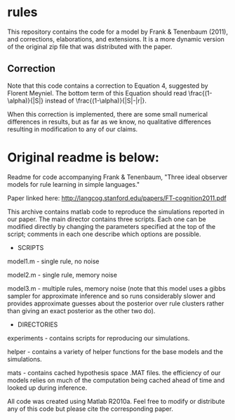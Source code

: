 rules
=====

This repository contains the code for a model by Frank & Tenenbaum (2011), and corrections, elaborations, and extensions. It is a more dynamic version of the original zip file that was distributed with the paper. 

Correction
----------

Note that this code contains a correction to Equation 4, suggested by Florent Meyniel. The bottom term of this Equation should read \frac{(1-\alpha)}{|S|} instead of \frac{(1-\alpha)}{|S|-|r|}.

When this correction is implemented, there are some small numerical differences in results, but as far as we know, no qualitative differences resulting in modification to any of our claims. 

Original readme is below:
=====
Readme for code accompanying Frank & Tenenbaum, "Three ideal observer models for rule learning in simple languages."

Paper linked here: http://langcog.stanford.edu/papers/FT-cognition2011.pdf

This archive contains matlab code to reproduce the simulations reported in our paper. The main director contains three scripts. Each one can be modified directly by changing the parameters specified at the top of the script; comments in each one describe which options are possible. 

* SCRIPTS

model1.m - single rule, no noise

model2.m - single rule, memory noise

model3.m - multiple rules, memory noise (note that this model uses a gibbs sampler for approximate inference and so runs considerably slower and provides approximate guesses about the posterior over rule clusters rather than giving an exact posterior as the other two do).

* DIRECTORIES

experiments - contains scripts for reproducing our simulations.

helper - contains a variety of helper functions for the base models and the simulations.

mats - contains cached hypothesis space .MAT files. the efficiency of our models relies on much of the computation being cached ahead of time and looked up during inference.

All code was created using Matlab R2010a. Feel free to modify or distribute any of this code but please cite the corresponding paper. 

